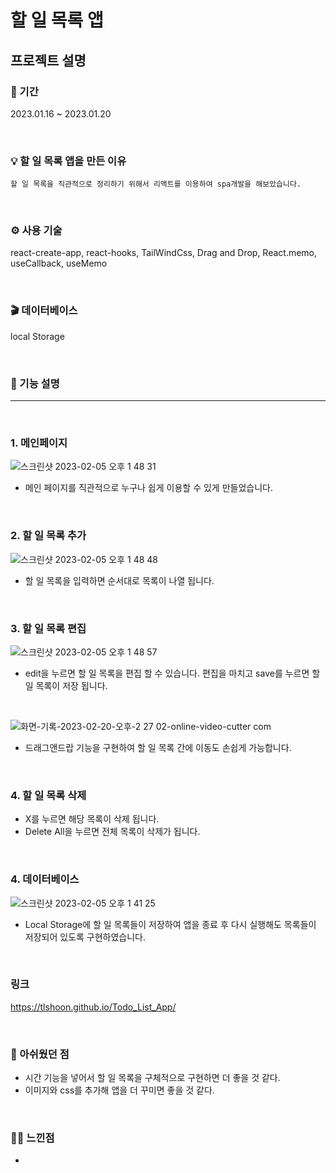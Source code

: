 # 할 일 목록 앱

## 프로젝트 설명

### 📆 기간

2023.01.16 ~ 2023.01.20<br/>

<br>

### 💡 할 일 목록 앱을 만든 이유

```
할 일 목록을 직관적으로 정리하기 위해서 리액트를 이용하여 spa개발을 해보았습니다.
```

<br>

### ⚙️ 사용 기술
react-create-app, react-hooks, TailWindCss, Drag and Drop, React.memo, useCallback, useMemo

<br>

### 🎬 데이터베이스
local Storage


<br>

### 🔎 기능 설명

<hr>

<br>

### 1. 메인페이지

![스크린샷 2023-02-05 오후 1 48 31](https://user-images.githubusercontent.com/87574833/216802191-16dc8e30-6942-4f14-ad0f-36a26192250f.jpeg)

 - 메인 페이지를 직관적으로 누구나 쉽게 이용할 수 있게 만들었습니다.

<br>

### 2. 할 일 목록 추가

![스크린샷 2023-02-05 오후 1 48 48](https://user-images.githubusercontent.com/87574833/216802195-f5b0c968-5273-4039-b92a-5990b29bfc9d.jpeg)

 - 할 일 목록을 입력하면 순서대로 목록이 나열 됩니다.

<br>

### 3. 할 일 목록 편집

![스크린샷 2023-02-05 오후 1 48 57](https://user-images.githubusercontent.com/87574833/216802199-a5fab166-05fb-4714-a4b9-1f7cf8a6cf3f.jpeg)

 - edit을 누르면 할 일 목록을 편집 할 수 있습니다. 편집을 마치고 save를 누르면 할 일 목록이 저장 됩니다.
 
 <br>
 
![화면-기록-2023-02-20-오후-2 27 02-_online-video-cutter com_](https://user-images.githubusercontent.com/87574833/220017093-4fbff68c-2b94-4fea-8313-4ff8d093d7b5.gif)

 - 드래그앤드랍 기능을 구현하여 할 일 목록 간에 이동도 손쉽게 가능합니다.
 
 <br>
 
### 4. 할 일 목록 삭제

 - X를 누르면 해당 목록이 삭제 됩니다.
 - Delete All을 누르면 전체 목록이 삭제가 됩니다.

 
 <br>
 
 ### 4. 데이터베이스

![스크린샷 2023-02-05 오후 1 41 25](https://user-images.githubusercontent.com/87574833/216801968-e718ac4c-6970-4111-82e7-b06e1f26635a.jpeg)

 - Local Storage에 할 일 목록들이 저장하여 앱을 종료 후 다시 실행해도 목록들이 저장되어 있도록 구현하였습니다.

<br>

### 링크
https://tlshoon.github.io/Todo_List_App/

<br>

 ### 🙁 아쉬웠던 점
 -  시간 기능을 넣어서 할 일 목록을 구체적으로 구현하면 더 좋을 것 같다.
 -  이미지와 css를 추가해 앱을 더 꾸미면 좋을 것 같다.

<br>

 ### 👍🏻 느낀점
 - 

